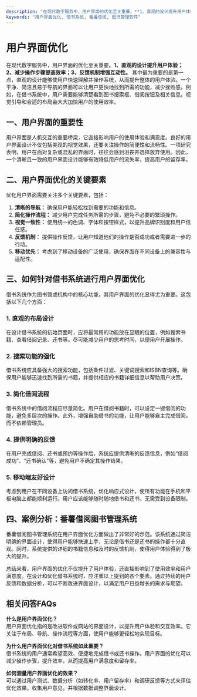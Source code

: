 ```yaml
---
description: "在现代数字服务中，用户界面的优化至关重要。**1、直观的设计提升用户体验；2、减少操作步骤提高效率；3、反馈机制增强互动性。** 其中最为重要的是第一点，直观的设计能够使用户快速理解并操作系统，从而提升整体的用户体验。一个干净、简洁且易于导航的界面可以让用户更快地找到所需的功能，减少挫败感。例如，在借书系统中，用户需要能够清楚看到图书搜索框、借阅按钮及相关信息。视觉引导和合适的布局会大大加快用户的使用效率。"
keywords: "用户界面优化, 借书系统, 番薯借阅, 图书管理软件"
---
```

# 用户界面优化

在现代数字服务中，用户界面的优化至关重要。**1、直观的设计提升用户体验；2、减少操作步骤提高效率；3、反馈机制增强互动性。** 其中最为重要的是第一点，直观的设计能够使用户快速理解并操作系统，从而提升整体的用户体验。一个干净、简洁且易于导航的界面可以让用户更快地找到所需的功能，减少挫败感。例如，在借书系统中，用户需要能够清楚看到图书搜索框、借阅按钮及相关信息。视觉引导和合适的布局会大大加快用户的使用效率。

## 一、用户界面的重要性

用户界面是人机交互的重要桥梁，它直接影响用户的使用体验和满意度。良好的用户界面设计不仅包括美观的视觉效果，还要关注操作的简便性和流畅性。一项研究表明，用户在面对复杂或混乱的界面时，往往会感到沮丧并选择放弃使用。因此，一个清晰且一致的用户界面设计能够有效降低用户的流失率，提高用户的留存率。

## 二、用户界面优化的关键要素

优化用户界面需要关注多个关键要素，包括：

1. **清晰的导航：** 确保用户能轻松找到需要的功能和信息。
2. **简化操作流程：** 减少用户完成任务所需的步骤，避免不必要的繁琐操作。
3. **视觉一致性：** 使用统一的色调、字体和按钮样式，以提升品牌识别度和用户信任感。
4. **反馈机制：** 提供操作反馈，让用户知道他们的操作是否成功或者需要进一步的行动。
5. **移动优先：** 考虑到了移动设备的广泛使用，确保界面在不同设备上的兼容性与适配性。

## 三、如何针对借书系统进行用户界面优化

借书系统作为图书馆或机构中的核心功能，其用户界面的优化显得尤为重要。这包括以下几个方面：

### 1. 直观的布局设计

在设计借书系统的初始页面时，应将最常用的功能放在显眼的位置，例如搜索书籍、查看借阅记录、还书等。尽可能减少用户的思考时间，以便用户开展操作。

### 2. 搜索功能的强化

借书系统应具备强大的搜索功能，包括条件过滤、关键词搜索和ISBN查询等。确保用户能够迅速找到所需的书籍，并提供相应的书籍详细信息以帮助用户决策。

### 3. 简化借阅流程

借书系统中的借阅流程应尽量简化。用户在借阅书籍时，可以设定一键借阅的功能，避免多层次的操作。此外，增强自助借书的功能，让用户能够自主完成借阅，而不依赖管理员。

### 4. 提供明确的反馈

在用户完成借阅、还书或预约等操作后，系统应提供清晰的反馈信息，例如“借阅成功”、“还书确认”等，避免用户不确定其操作结果。

### 5. 移动端友好设计

考虑到用户在不同设备上访问借书系统，优化响应式设计，使所有功能在手机和平板电脑上都能顺利运行。用户应该能够随时随地借书和还书，无需受到设备限制。

## 四、案例分析：番薯借阅图书管理系统

番薯借阅图书管理系统在用户界面优化方面做出了非常好的示范。该系统通过简洁明确的界面设计，使得用户能够快速上手，无论是借书还是还书的操作都十分直观。同时，系统提供的详细的书籍信息和及时的反馈机制，使得用户体验得到了极大的提升。

总结来看，用户界面的优化不仅提升了用户体验，还直接影响到了使用效率和用户满意度。在设计和优化借书系统时，应注重以上提到的各个要素。通过持续的用户反馈和数据分析，可以不断改进界面设计，以满足用户日益增长的需求与期望。

## 相关问答FAQs

**什么是用户界面优化？**  
用户界面优化指的是改进软件或网站的界面设计，以提升用户体验和交互效率。它关注于布局、导航、操作流程等方面，使用户能够更轻松地实现目标。

**为什么用户界面优化对借书系统如此重要？**  
借书系统的用户通常希望高效、便捷地完成借书或还书操作。用户界面的优化可以减少操作步骤，提升效率，从而提高用户满意度和留存率。

**如何测量用户界面优化的效果？**  
可以通过用户测试、数据分析（如转化率、用户留存率）和调研反馈等方式来评估优化效果。收集用户意见，并根据数据调整界面设计。
